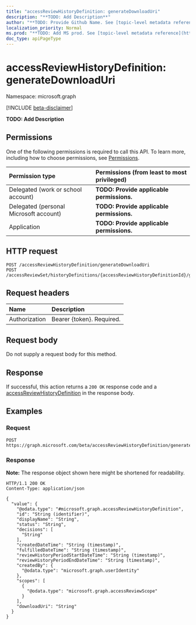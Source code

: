 ```yaml
---
title: "accessReviewHistoryDefinition: generateDownloadUri"
description: "**TODO: Add Description**"
author: "**TODO: Provide Github Name. See [topic-level metadata reference](https://msgo.azurewebsites.net/add/document/guidelines/metadata.html#topic-level-metadata)**"
localization_priority: Normal
ms.prod: "**TODO: Add MS prod. See [topic-level metadata reference](https://msgo.azurewebsites.net/add/document/guidelines/metadata.html#topic-level-metadata)**"
doc_type: apiPageType
---
```


# accessReviewHistoryDefinition: generateDownloadUri
Namespace: microsoft.graph

[!INCLUDE [beta-disclaimer](../../includes/beta-disclaimer.md)]

**TODO: Add Description**

## Permissions
One of the following permissions is required to call this API. To learn more, including how to choose permissions, see [Permissions](/graph/permissions-reference).

|Permission type|Permissions (from least to most privileged)|
|:---|:---|
|Delegated (work or school account)|**TODO: Provide applicable permissions.**|
|Delegated (personal Microsoft account)|**TODO: Provide applicable permissions.**|
|Application|**TODO: Provide applicable permissions.**|

## HTTP request

<!-- {
  "blockType": "ignored"
}
-->
``` http
POST /accessReviewHistoryDefinition/generateDownloadUri
POST /accessReviewSet/historyDefinitions/{accessReviewHistoryDefinitionId}/generateDownloadUri
```

## Request headers
|Name|Description|
|:---|:---|
|Authorization|Bearer {token}. Required.|

## Request body
Do not supply a request body for this method.

## Response

If successful, this action returns a `200 OK` response code and a [accessReviewHistoryDefinition](../resources/accessreviewhistorydefinition.md) in the response body.

## Examples

### Request
<!-- {
  "blockType": "request",
  "name": "accessreviewhistorydefinition_generatedownloaduri"
}
-->
``` http
POST https://graph.microsoft.com/beta/accessReviewHistoryDefinition/generateDownloadUri
```


### Response
**Note:** The response object shown here might be shortened for readability.
<!-- {
  "blockType": "response",
  "truncated": true,
  "@odata.type": "microsoft.graph.accessReviewHistoryDefinition"
}
-->
``` http
HTTP/1.1 200 OK
Content-Type: application/json

{
  "value": {
    "@odata.type": "#microsoft.graph.accessReviewHistoryDefinition",
    "id": "String (identifier)",
    "displayName": "String",
    "status": "String",
    "decisions": [
      "String"
    ],
    "createdDateTime": "String (timestamp)",
    "fulfilledDateTime": "String (timestamp)",
    "reviewHistoryPeriodStartDateTime": "String (timestamp)",
    "reviewHistoryPeriodEndDateTime": "String (timestamp)",
    "createdBy": {
      "@odata.type": "microsoft.graph.userIdentity"
    },
    "scopes": [
      {
        "@odata.type": "microsoft.graph.accessReviewScope"
      }
    ],
    "downloadUri": "String"
  }
}
```

